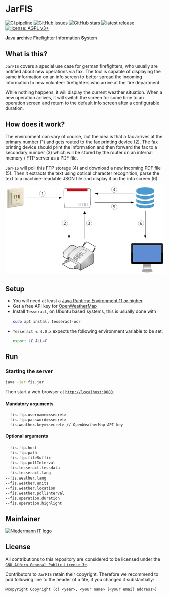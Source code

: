 # JarFIS

[![CI pipeline](https://github.com/stefan-niedermann/fis/workflows/CI%20pipeline/badge.svg)](https://github.com/stefan-niedermann/fis/actions)
[![GitHub issues](https://img.shields.io/github/issues/stefan-niedermann/fis.svg)](https://github.com/stefan-niedermann/nextcloud-fis/issues)
[![GitHub stars](https://img.shields.io/github/stars/stefan-niedermann/fis.svg)](https://github.com/stefan-niedermann/nextcloud-fis/stargazers)
[![latest release](https://img.shields.io/github/v/tag/stefan-niedermann/fis?label=latest+release&sort=semver)](https://github.com/stefan-niedermann/fis/releases)
[![license: AGPL v3+](https://img.shields.io/badge/license-AGPL%20v3+-blue.svg)](https://www.gnu.org/licenses/agpl-3.0)

**J**ava **ar**chive **F**irefighter **I**nformation **S**ystem

## What is this?

`JarFIS` covers a special use case for german firefighters, who usually are notified about new operations via fax. The
tool is capable of displaying the same information on an info screen to better spread the incoming information to new
volunteer firefighters who arrive at the fire department.

While nothing happens, it will display the current weather situation. When a new operation arrives, it will switch the
screen for some time to an operation screen and return to the default info screen after a configurable duration.

## How does it work?

The environment can vary of course, but the idea is that a fax arrives at the primary number (1) and gets routed to the
fax printing device (2). The fax printing device should print the information and then forward the fax to a secondary
number (3) which will be stored by the router on an internal memory / FTP server as a PDF file.

`JarFIS` will poll this FTP storage (4) and download a new incoming PDF file (5). Then it extracts the text using optical
character recognition, parse the text to a machine-readable JSON file and display it on the info screen (6).

![Illustration](illustration.png)

## Setup

- You will need at least a [Java Runtime Environment 11 or higher](https://java.com)
- Get a free API key for [OpenWeatherMap](https://openweathermap.org/)
- Install `Tesseract`, on Ubuntu based systems, this is usually done with
  ```sh
  sudo apt install tesseract-ocr
  ```
- `Tesseract ≤ 4.0.x` expects the following environment variable to be set:
  ```sh
  export LC_ALL=C
  ```

## Run

### Starting the server

```sh
java -jar fis.jar
```

Then start a web browser at [`http://localhost:8080`](http://localhost:8080).

#### Mandatory arguments

```
--fis.ftp.username=<secret>
--fis.ftp.password=<secret>
--fis.weather.key=<secret> // OpenWeatherMap API key
```

#### Optional arguments

```
--fis.ftp.host
--fis.ftp.path
--fis.ftp.fileSuffix
--fis.ftp.pollInterval
--fis.tesseract.tessdata
--fis.tesseract.lang
--fis.weather.lang
--fis.weather.units
--fis.weather.location
--fis.weather.pollInterval
--fis.operation.duration
--fis.operation.highlight
```

## Maintainer

[![Niedermann IT logo](https://www.niedermann.it/resources/niedermann-it-dienstleistungen.svg)](https://www.niedermann.it)

## License

All contributions to this repository are considered to be licensed under the [`GNU Affero General Public License 3+`](https://www.gnu.org/licenses/agpl-3.0).

Contributors to `JarFIS` retain their copyright. Therefore we recommend to add following line to the header of a file, if you changed it substantially:

```
@copyright Copyright (c) <year>, <your name> (<your email address>)
```

